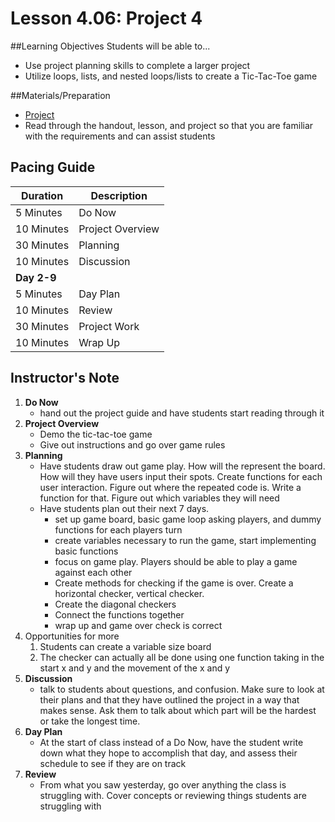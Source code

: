 # Lesson 4.06: Project 4

##Learning Objectives
Students will be able to... 
* Use project planning skills to complete a larger project
* Utilize loops, lists, and nested loops/lists to create a Tic-Tac-Toe game

##Materials/Preparation
* [Project]
* Read through the handout, lesson, and project so that you are familiar with the requirements and can assist students

## Pacing Guide
| Duration   | Description |
| ---------- | ----------- |
| 5 Minutes  | Do Now      |
| 10 Minutes | Project Overview      |
| 30 Minutes | Planning    |
| 10 Minutes | Discussion  |
|**Day 2-9** |             |
| 5 Minutes  | Day Plan    | 
| 10 Minutes | Review      |
| 30 Minutes | Project Work|
| 10 Minutes | Wrap Up     |

## Instructor's Note
1. **Do Now** 
	* hand out the project guide and have students start reading through it
2. **Project Overview**
 	* Demo the tic-tac-toe game
	* Give out instructions and go over game rules
3. **Planning**
    * Have students draw out game play. How will the represent the board. How will they have users input their spots. Create functions for each user interaction. Figure out where the repeated code is. Write a function for that. Figure out which variables they will need
    * Have students plan out their next 7 days. 
    	* set up game board, basic game loop asking players, and dummy functions for each players turn
    	* create variables necessary to run the game, start implementing basic functions
    	* focus on game play. Players should be able to play a game against each other
    	* Create methods for checking if the game is over. Create a horizontal checker, vertical checker.
    	* Create the diagonal checkers 
    	* Connect the functions together
    	* wrap up and game over check is correct
4. Opportunities for more
    1. Students can create a variable size board
    2. The checker can actually all be done using one function taking in the start x and y and the movement of the x and y
4. **Discussion**
	* talk to students about questions, and confusion. Make sure to look at their plans and that they have outlined the project in a way that makes sense. Ask them to talk about which part will be the hardest or take the longest time. 
5. **Day Plan**
	* At the start of class instead of a Do Now, have the student write down what they hope to accomplish that day, and assess their schedule to see if they are on track
6. **Review**
	* From what you saw yesterday, go over anything the class is struggling with. Cover concepts or reviewing things students are struggling with
	 
[Project]: project.md
  